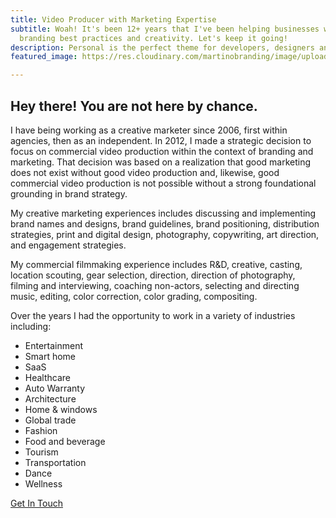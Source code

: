 ```yaml
---
title: Video Producer with Marketing Expertise
subtitle: Woah! It's been 12+ years that I've been helping businesses with a mix of
  branding best practices and creativity. Let's keep it going!
description: Personal is the perfect theme for developers, designers and other creatives.
featured_image: https://res.cloudinary.com/martinobranding/image/upload/v1555965383/adrianomartinocom/Adriano_Martino_Video_Marketing_rgg8m2.jpg

---
```

## Hey there! You are not here by chance.

I have being working as a creative marketer since 2006, first within agencies, then as an independent. In 2012, I made a strategic decision to focus on commercial video production within the context of branding and marketing. That decision was based on a realization that good marketing does not exist without good video production and, likewise, good commercial video production is not possible without a strong foundational grounding in brand strategy.

My creative marketing experiences includes discussing and implementing brand names and designs, brand guidelines, brand positioning, distribution strategies, print and digital design, photography, copywriting, art direction, and engagement strategies.

My commercial filmmaking experience includes R&D, creative, casting, location scouting, gear selection, direction, direction of photography, filming and interviewing, coaching non-actors, selecting and directing music, editing, color correction, color grading, compositing.

Over the years I had the opportunity to work in a variety of industries including:

* Entertainment
* Smart home
* SaaS
* Healthcare
* Auto Warranty
* Architecture
* Home & windows
* Global trade
* Fashion
* Food and beverage
* Tourism
* Transportation
* Dance
* Wellness

<a href="/contact" class="button button--large">Get In Touch</a>